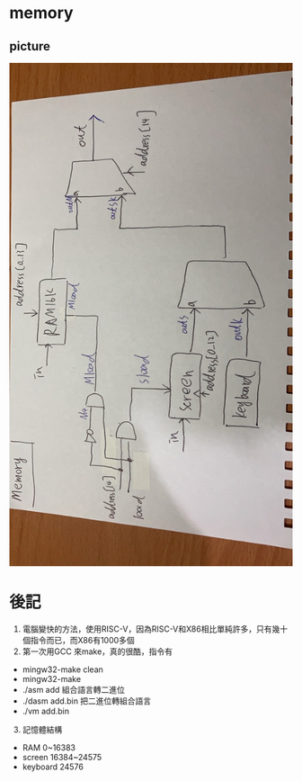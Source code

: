 # memory


## picture
![PICTURE1](https://github.com/eggwu96007/co109a/blob/master/homework/1126/picture/memory.jpg)

# 後記
1. 電腦變快的方法，使用RISC-V，因為RISC-V和X86相比單純許多，只有幾十個指令而已，而X86有1000多個
2. 第一次用GCC 來make，真的很酷，指令有
* mingw32-make clean
* mingw32-make
* ./asm add 組合語言轉二進位
* ./dasm add.bin 把二進位轉組合語言
* ./vm add.bin
3. 記憶體結構 
* RAM 0~16383
* screen 16384~24575
* keyboard 24576


